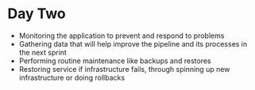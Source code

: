 # Day Two

- Monitoring the application to prevent and respond to problems
- Gathering data that will help improve the pipeline and its processes in the next sprint
- Performing routine maintenance like backups and restores
- Restoring service if infrastructure fails, through spinning up new infrastructure or doing rollbacks